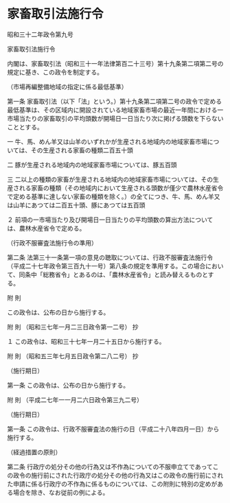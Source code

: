 # 家畜取引法施行令

昭和三十二年政令第九号

家畜取引法施行令

内閣は、家畜取引法（昭和三十一年法律第百二十三号）第十九条第二項第二号の規定に基き、この政令を制定する。

（市場再編整備地域の指定に係る最低基準）

第一条 家畜取引法（以下「法」という。）第十九条第二項第二号の政令で定める最低基準は、その区域内に開設されている地域家畜市場の最近一年間における一市場当たりの家畜取引の平均頭数が開場日一日当たり次に掲げる頭数を下らないこととする。

一 牛、馬、めん羊又は山羊のいずれかが生産される地域内の地域家畜市場については、その生産される家畜の種類二百五十頭

二 豚が生産される地域内の地域家畜市場については、豚五百頭

三 二以上の種類の家畜が生産される地域内の地域家畜市場については、その生産される家畜の種類（その地域内において生産される頭数が僅少で農林水産省令で定める基準に達しない家畜の種類を除く。）の全てにつき、牛、馬、めん羊又は山羊にあつては二百五十頭、豚にあつては五百頭

２ 前項の一市場当たり及び開場日一日当たりの平均頭数の算出方法については、農林水産省令で定める。

（行政不服審査法施行令の準用）

第二条 法第三十一条第一項の意見の聴取については、行政不服審査法施行令（平成二十七年政令第三百九十一号）第八条の規定を準用する。この場合において、同条中「総務省令」とあるのは、「農林水産省令」と読み替えるものとする。

附 則

この政令は、公布の日から施行する。

附 則 （昭和三七年一月二三日政令第一二号） 抄

１ この政令は、昭和三十七年一月二十五日から施行する。

附 則 （昭和五三年七月五日政令第二八二号） 抄

（施行期日）

第一条 この政令は、公布の日から施行する。

附 則 （平成二七年一一月二六日政令第三九二号）

（施行期日）

第一条 この政令は、行政不服審査法の施行の日（平成二十八年四月一日）から施行する。

（経過措置の原則）

第二条 行政庁の処分その他の行為又は不作為についての不服申立てであってこの政令の施行前にされた行政庁の処分その他の行為又はこの政令の施行前にされた申請に係る行政庁の不作為に係るものについては、この附則に特別の定めがある場合を除き、なお従前の例による。
